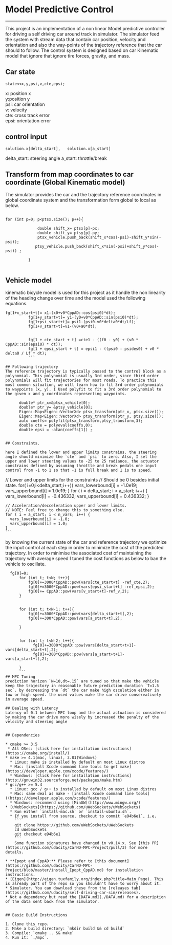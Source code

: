 
# Model Predictive Control
---
This project is an implementation of a non linear Model predictive controller for driving a self driving car around track in simulator. The simulator feed the system with stream data that contain car position, velocity and orientation and also the way-points of the trajectory reference that the car should to follow. The control system is designed based on car Kinematic model that ignore that ignore tire forces, gravity, and mass.

## Car state
```
state<<x,y,psi,v,cte,epsi;
```

x: position x <br />
y:position y <br />
psi: car orientation <br />
v: velocity <br />
cte: cross track error <br />
epsi: orientation error <br />
## control input

```
solution.x[delta_start],   solution.x[a_start]
```

delta_start: steering angle
a_start: throttle/break

## Transform from map coordinates to car coordinate (Global Kinematic model)

The simulator provides the car and the trajectory reference coordinates in global coordinate system and the transformation form global to local as below.

```

for (int p=0; p<ptsx.size(); p++){

        	  double shift_x= ptsx[p]-px;
        	  double shift_y= ptsy[p]-py;
        	  ptsx_vehicle.push_back(shift_x*cos(-psi)-shift_y*sin(-psi));
        	 ptsy_vehicle.push_back(shift_x*sin(-psi)+shift_y*cos(-psi)) ;

          }
          
```
## Vehicle model
 kinematic bicycle model is used for this project as it handle the non linearity of the heading change over time and the model used the following equations.
```
fg[1+x_start+t]= x1-(x0+v0*CppAD::cos(psi0)*dt);
		  fg[1+y_start+t]= y1-(y0+v0*CppAD::sin(psi0)*dt);
		  fg[1+psi_start+t]= psi1-(psi0-v0*delta0*dt/Lf);
		  fg[1+v_start+t]=v1-(v0+a0*dt);


		  fg[1 + cte_start + t] =cte1 - ((f0 - y0) + (v0 * CppAD::sin(epsi0) * dt));
		  fg[1 + epsi_start + t] = epsi1 - ((psi0 - psides0) + v0 * delta0 / Lf * dt);
          ```

## Following trajectory
The reference trajectory is typically passed to the control block as a polynomial. This polynomial is usually 3rd order, since third order polynomials will fit trajectories for most roads. To practice this most common situation, we will learn how to fit 3rd order polynomials to waypoints (x, y). I Used polyfit to fit a 3rd order polynomial to the given x and y coordinates representing waypoints.

```
          double* ptr_x=&ptsx_vehicle[0];
          double* ptr_y= &ptsy_vehicle[0];
          Eigen::Map<Eigen::VectorXd> ptsx_transform(ptr_x, ptsx.size());
          Eigen::Map<Eigen::VectorXd> ptsy_transform(ptr_y, ptsy.size());
          auto coeffs= polyfit(ptsx_transform,ptsy_transform,3);
          double cte = polyeval(coeffs,0);
          double epsi = -atan(coeffs[1]) ;
```

## Constraints. 

here I defined the lower and upper limits constrains. the steering angle should minimize the `cte` and `psi` to zero. Also, I set the upper and lower steering values to -25 to 25 radiance. the actuator constrains defined by assuming throttle and break pedals one input control from -1 to 1 so that -1 is full break and 1 is to speed.

```
// Lower and upper limits for the constraints
  // Should be 0 besides initial state.
  for( i=0;i<delta_start;i++){
        vars_lowerbound[i] = -1.0e19;
        vars_upperbound[i] = 1.0e19;
    }
  for ( i = delta_start; i < a_start; i++) {
      vars_lowerbound[i] = -0.436332;
      vars_upperbound[i] = 0.436332;
    }

    // Acceleration/decceleration upper and lower limits.
    // NOTE: Feel free to change this to something else.
    for ( i = a_start; i < n_vars; i++) {
      vars_lowerbound[i] = -1.0;
      vars_upperbound[i] = 1.0;
    }
    ```
by knowing the current state of the car and reference trajectory we optimize the input control at each step in order to minimize the cost of the predicted trajectory. In order to minimise the associated cost of maintaining  the trajectory with average speed I tuned the cost functions as below to ban the vehicle to oscillate. 

```
  fg[0]=0;
	  for (int t; t<N; t++){
		  fg[0]+=3000*CppAD::pow(vars[cte_start+t] -ref_cte,2);
		  fg[0]+=3000*CppAD::pow(vars[epsi_start+t] -ref_epsi,2);
		  fg[0]+= CppAD::pow(vars[v_start+t]-ref_v,2);
	  }


	  for (int t; t<N-1; t++){
		  fg[0]+=3000*CppAD::pow(vars[delta_start+t],2);
		  fg[0]+=300*CppAD::pow(vars[a_start+t],2);

	  }


	  for (int t; t<N-2; t++){
	      	fg[0]+=3000*CppAD::pow(vars[delta_start+t+1]-vars[delta_start+t],2);
	      	fg[0]+=300*CppAD::pow(vars[a_start+t+1]-vars[a_start+t],2);

	  }
      ```
## MPC Tuning
prediction horizon `N=10,dt=.15` are tuned so that make the vehicle keep the trajectory in reasonable future prediction duration `T=1.5 sec`. by decreasing the `dt` the car make high osculation either in low or high speed. the used values make the car drive conservatively in average speed. 

## Dealing with Latency
Latency of 0.1 between MPC loop and the actual actuation is considered by making the car drive more wisely by increased the penalty of the velocity and steering angle


## Dependencies

* cmake >= 3.5
 * All OSes: [click here for installation instructions](https://cmake.org/install/)
* make >= 4.1(mac, linux), 3.81(Windows)
  * Linux: make is installed by default on most Linux distros
  * Mac: [install Xcode command line tools to get make](https://developer.apple.com/xcode/features/)
  * Windows: [Click here for installation instructions](http://gnuwin32.sourceforge.net/packages/make.htm)
* gcc/g++ >= 5.4
  * Linux: gcc / g++ is installed by default on most Linux distros
  * Mac: same deal as make - [install Xcode command line tools]((https://developer.apple.com/xcode/features/)
  * Windows: recommend using [MinGW](http://www.mingw.org/)
* [uWebSockets](https://github.com/uWebSockets/uWebSockets)
  * Run either `install-mac.sh` or `install-ubuntu.sh`.
  * If you install from source, checkout to commit `e94b6e1`, i.e.
    ```
    git clone https://github.com/uWebSockets/uWebSockets
    cd uWebSockets
    git checkout e94b6e1
    ```
    Some function signatures have changed in v0.14.x. See [this PR](https://github.com/udacity/CarND-MPC-Project/pull/3) for more details.

* **Ipopt and CppAD:** Please refer to [this document](https://github.com/udacity/CarND-MPC-Project/blob/master/install_Ipopt_CppAD.md) for installation instructions.
* [Eigen](http://eigen.tuxfamily.org/index.php?title=Main_Page). This is already part of the repo so you shouldn't have to worry about it.
* Simulator. You can download these from the [releases tab](https://github.com/udacity/self-driving-car-sim/releases).
* Not a dependency but read the [DATA.md](./DATA.md) for a description of the data sent back from the simulator.


## Basic Build Instructions

1. Clone this repo.
2. Make a build directory: `mkdir build && cd build`
3. Compile: `cmake .. && make`
4. Run it: `./mpc`.




 
    


